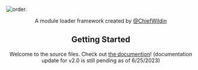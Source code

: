 ![order.](https://user-images.githubusercontent.com/67706277/210158331-c96900fc-d645-4893-a95c-fd4eb700a975.png)
<div align="center">
A module loader framework created by <a href="https://twitter.com/chiefwildin">@ChiefWildin</a>

## Getting Started
Welcome to the source files. Check out [the documention](https://michaeldougal.github.io/order)!
(documentation update for v2.0 is still pending as of 6/25/2023)
</div>
